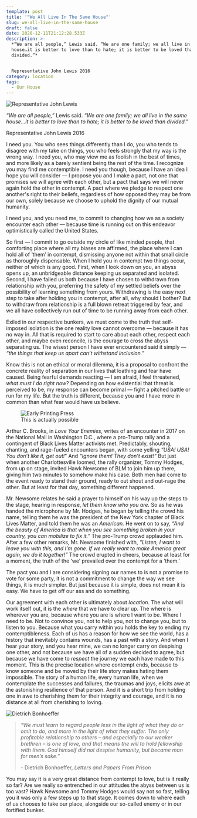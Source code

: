 ```yaml
---
template: post
title: '"We All Live In The Same House"'
slug: we-all-live-in-the-same-house
draft: false
date: 2020-12-11T21:12:28.533Z
description: >-
  *“We are all people,” Lewis said. “We are one family; we all live in the same
  house…it is better to love than to hate; it is better to be loved than
  divided.”*


  Representative John Lewis 2016
category: location
tags:
  - Our House
---
```

![Representative John Lewis](/media/john-lewis.jpg "Representative John Lewis")

*“We are all people,”* Lewis said. *“We are one family; we all live in the same house…it is better to love than to hate; it is better to be loved than divided.”*

Representative John Lewis 2016

I need you. You who sees things differently than I do, you who tends to disagree with my take on things, you who feels strongly that my way is the wrong way. I need you, who may view me as foolish in the best of times, and more likely as a barely sentient being the rest of the time. I recognize you may find me contemptible. I need you though, because I have an idea I hope you will consider –– I propose you and I make a pact, not one that promises we will agree with each other, but a pact that says we will never again hold the other in contempt. A pact where we pledge to respect one another's right to their beliefs, regardless of how opposed they may be from our own, solely because we choose to uphold the dignity of our mutual humanity. 

I need you, and you need me, to commit to changing how we as a society encounter each other  –– because time is running out on this endeavor optimistically called the United States.

So first –– I commit to go outside my circle of like minded people, that comforting place where all my biases are affirmed, the place where I can hold all of ‘them’ in contempt, dismissing anyone not within that small circle as thoroughly dispensable. When I hold you in contempt two things occur, neither of which is any good. First, when I look down on you, an abyss opens up, an unbridgeable distance keeping us separated and isolated. Second, I have failed us both because I have chosen to withdrawn from relationship with you, preferring the safety of my settled beliefs over the possibility of learning something from yours. Withdrawing is the easy next step to take after holding you in contempt, after all, why should I bother? But to withdraw from relationship is a full blown retreat triggered by fear, and we all have collectively run out of time to be running away from each other. 

Exiled in our respective bunkers, we must come to the truth that self-imposed isolation is the one reality love cannot overcome –– because it has no way in. All that is required to start to care about each other, respect each other, and maybe even reconcile, is the courage to cross the abyss separating us. The wisest person I have ever encountered said it simply –– *“the things that keep us apart can’t withstand inclusion.”* 

Know this is not an ethical or moral dilemma, it is a proposal to confront the concrete reality of separation in our lives that loathing and fear have caused. Being fearful demands reacting ––  I am afraid, I feel threatened, *what must I do right now*? Depending on how existential that threat is perceived to be, my response can become primal –– fight a pitched battle or run for my life. But the truth is different, because you and I have more in common than what fear would have us believe. 

<figure class="float-left" style="width: 240px">
  <img src="/media/blm-rally.png" alt="Early Printing Press">
  <figcaption>This is actually possible</figcaption>
</figure>

Arthur C. Brooks, in *Love Your Enemies,* writes of an encounter in 2017 on the National Mall in Washington D.C., where a pro-Trump rally and a contingent of Black Lives Matter activists met. Predictably, shouting, chanting, and rage-fueled encounters began, with some yelling *“USA! USA! You don’t like it, get out!*” And *“Ignore them! They don’t exist!”* But just when another Charlottesville loomed, the rally organizer, Tommy Hodges, from up on stage, invited Hawk Newsome of BLM to join him up there, giving him two minutes to somehow make his case.  Both men had come to the event ready to stand their ground, ready to out shout and out-rage the other. But at least for that day, something different happened.

Mr. Newsome relates he said a prayer to himself on his way up the steps to the stage, hearing in response, *let them know who you are.* So as he was handed the microphone by Mr. Hodges, he began by telling the crowd his name, telling them he was the president of the New York chapter of Black Lives Matter, and told them he was an *American.* He went on to say, *“And* *the beauty of America is that when you see something broken in your country, you can mobilize to fix it.”* The pro-Trump crowd applauded him. After a few other remarks, Mr. Newsome finished with, *“Listen, I want to leave you with this, and I’m gone. If we really want to make America great again, we do it together!”* The crowd erupted in cheers, because at least for a moment, the truth of the ‘we’ prevailed over the contempt for a ‘them.’ 

The pact you and I are considering signing our names to is not a promise to vote for some party, it is not a commitment to change the way we see things, it is much simpler. But just because it is simple, does not mean it is easy. We have to get off our ass and do something. 

Our agreement with each other is ultimately about *location*. The what will work itself out, it is the *where* that we have to clear up. The where is wherever you are, because where you are is where I want to be. Where I need to be. Not to convince you, not to help you, not to change you, but to listen to you. Because what you carry within you holds the key to ending my contemptibleness.  Each of us has a reason for how we see the world, has a history that inevitably contains wounds, has a past with a story. And when I hear your story, and you hear mine, we can no longer carry on despising one other, and not because we have all of a sudden decided to agree, but because we have come to *respect* the journey we each have made to this moment. This is the precise location where contempt ends, because to know someone and be moved by their life story makes hating them impossible. The story of a human life, every human life, when we contemplate the successes and failures, the traumas and joys, elicits awe at the astonishing resilience of that person. And it is a short trip from holding one in awe to cherishing them for their integrity and courage, and it is no distance at all from cherishing to loving.

![Dietrich Bonhoeffer](/media/bonhoeffer.png "Dietrich Bonhoeffer")

> *“We must learn to regard people less in the light of what they do or omit to do, and more in the light of what they suffer. The only profitable relationship to others – and especially to our weaker brethren – is one of love, and that means the will to hold fellowship with them. God himself did not despise humanity, but became man for men’s sake.”*
>
> \- Dietrich Bonhoeffer, *Letters and Papers From Prison*

You may say it is a very great distance from contempt to love, but is it really so far? Are we really so entrenched in our attitudes the abyss between us is too vast? Hawk Newsome and Tommy Hodges would say not so fast, telling you it was only a few steps up to that stage. It comes down to where each of us chooses to take our place, alongside our so-called enemy or in our fortified bunker.